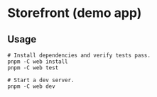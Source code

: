 # Storefront (demo app)

## Usage

```shell
# Install dependencies and verify tests pass.
pnpm -C web install
pnpm -C web test

# Start a dev server.
pnpm -C web dev
```
